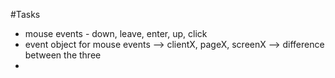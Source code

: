 #Tasks
 - mouse events - down, leave, enter, up, click 
 - event object for mouse events --> clientX, pageX, screenX --> difference between the three
 - 
 